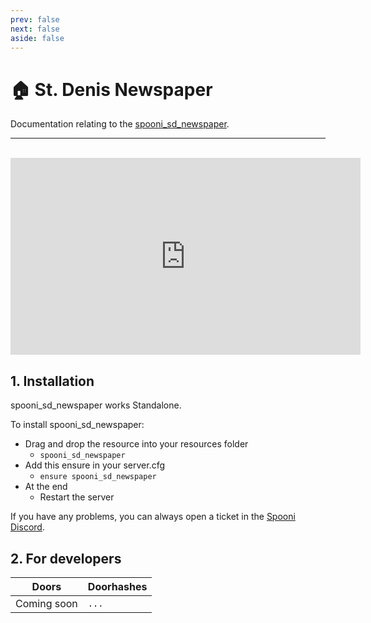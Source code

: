 ```yaml
---
prev: false
next: false
aside: false
---
```


# 🏠 St. Denis Newspaper
Documentation relating to the [spooni_sd_newspaper](https://spooni-mapping.tebex.io/package/).

___
<br>
<iframe width="560" height="315" src="https://www.youtube.com/embed/" frameborder="0" allow="accelerometer; autoplay; clipboard-write; encrypted-media; gyroscope; picture-in-picture; web-share" allowfullscreen></iframe>

## 1. Installation
spooni_sd_newspaper works Standalone.  

To install spooni_sd_newspaper:
- Drag and drop the resource into your resources folder
  - `spooni_sd_newspaper`
- Add this ensure in your server.cfg
  - `ensure spooni_sd_newspaper`
- At the end
  - Restart the server

If you have any problems, you can always open a ticket in the [Spooni Discord](https://discord.gg/spooni).

## 2. For developers

| Doors                     | Doorhashes
|---------------------------|----------------------------------------------------------------------------------|
| Coming soon               | `...`